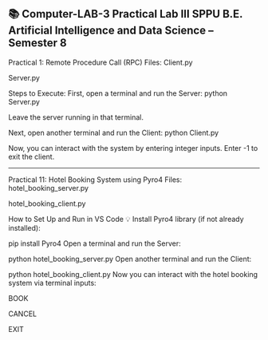 📚 Computer-LAB-3
Practical Lab III
SPPU B.E. Artificial Intelligence and Data Science – Semester 8
----------------------------------------------------------------------------------------------------------------------------------------------------------------------------------------------
Practical 1: Remote Procedure Call (RPC)
Files:
Client.py

Server.py

Steps to Execute:
First, open a terminal and run the Server:
python Server.py

Leave the server running in that terminal.

Next, open another terminal and run the Client:
python Client.py

Now, you can interact with the system by entering integer inputs.
Enter -1 to exit the client.

------------------------------------------------------------------------------------------------------------------------------------------------------------------------------

Practical 11: Hotel Booking System using Pyro4
Files:
hotel_booking_server.py

hotel_booking_client.py

How to Set Up and Run in VS Code 💡
Install Pyro4 library (if not already installed):


pip install Pyro4
Open a terminal and run the Server:


python hotel_booking_server.py
Open another terminal and run the Client:


python hotel_booking_client.py
Now you can interact with the hotel booking system via terminal inputs:

BOOK

CANCEL

EXIT
